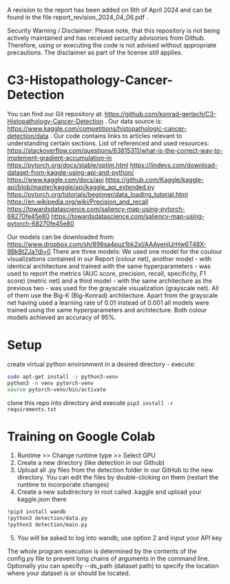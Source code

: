 A revision to the report has been added on 6th of April 2024 and can be found in the file report_revision_2024_04_06.pdf .

Security Warning / Disclaimer: Please note, that this repository is not being actively maintained and has received security advisories from Github. Therefore, using or executing the code is not advised without appropriate precautions. The disclaimer as part of the license still applies.
# C3-Histopathology-Cancer-Detection
You can find our Git repository at: https://github.com/konrad-gerlach/C3-Histopathology-Cancer-Detection .
Our data source is: https://www.kaggle.com/competitions/histopathologic-cancer-detection/data .
Our code contains links to articles relevant to understanding certain sections.
List of referenced and used resources:
https://stackoverflow.com/questions/63815311/what-is-the-correct-way-to-implement-gradient-accumulation-in
https://pytorch.org/docs/stable/optim.html
https://lindevs.com/download-dataset-from-kaggle-using-api-and-python/
https://www.kaggle.com/docs/api
https://github.com/Kaggle/kaggle-api/blob/master/kaggle/api/kaggle_api_extended.py
https://pytorch.org/tutorials/beginner/data_loading_tutorial.html
https://en.wikipedia.org/wiki/Precision_and_recall
https://towardsdatascience.com/saliency-map-using-pytorch-68270fe45e80
https://towardsdatascience.com/saliency-map-using-pytorch-68270fe45e80

Our models can be downloaded from:
https://www.dropbox.com/sh/898sa4puz1bk2xl/AAAyenjUrHw6T48X-9BkBtZJa?dl=0
There are three models:
We used one model for the coulour visualizations contained in our Report (colour net), another model - with identical architecture and trained with the same hyperparameters - was used to report the metrics (AUC score, precision, recall, specificity, F1 score) (metric net) and a third model - with the same architecture as the previous two - was used for the grayscale visualization (grayscale net). All of them use the Big-K (Big-Konrad) architecture. Apart from the grayscale net having used a learning rate of 0.01 instead of 0.001 all models were trained using the same hyperparameters and architecture. Both colour models achieved an accuracy of 95%.

# Setup
create virtual python environment in a desired directory - execute:
```bash
sudo apt-get install -y python3-venv
python3 -m venv pytorch-venv
source pytorch-venv/bin/activate
```
clone this repo into directory and
execute `pip3 install -r requirements.txt`

# Training on Google Colab
1. Runtime >> Change runtime type >> Select GPU
2. Create a new directory (like detection in our Github)
3. Upload all .py files from the detection folder in our GitHub to the new directory. You can edit the files by double-clicking on them (restart the runtime to incorporate changes)
4. Create a new subdirectory in root called .kaggle and upload your kaggle.json there
```bash
!pip3 install wandb
!python3 detection/data.py
!python3 detection/main.py
```
5. You will be asked to log into wandb, use option 2 and input your API key

The whole program execution is determined by the contents of the config.py file to prevent long chains of arguments in the command line.
Optionally you can specify --ds_path (dataset path) to specify the location where your dataset is or should be located.

